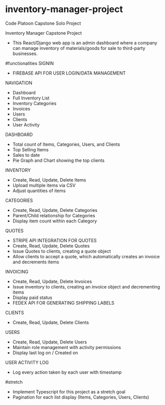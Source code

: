 # inventory-manager-project
Code Platoon Capstone Solo Project

Inventory Manager Capstone Project
- This React/Django web app is an admin dashboard where a company can manage inventory of materials/goods for sale to third-party businesses.

#functionalities
SIGNIN
- FIREBASE API FOR USER LOGIN/DATA MANAGEMENT

NAVIGATION
- Dashboard
- Full Inventory List
- Inventory Categories
- Invoices
- Users
- Clients
- User Activity

DASHBOARD
- Total count of Items, Categories, Users, and Clients
- Top Selling Items
- Sales to date
- Pie Graph and Chart showing the top clients

INVENTORY
- Create, Read, Update, Delete Items
- Upload multiple items via CSV
- Adjust quantities of items

CATEGORIES
- Create, Read, Update, Delete Categories
- Parent/Child relationship for Categories
- Display item count within each Category

QUOTES
- STRIPE API INTEGRATION FOR QUOTES
- Create, Read, Update, Delete Quotes
- Issue Quotes to clients, creating a quote object
- Allow clients to accept a quote, which automatically creates an invoice and decrements items

INVOICING
- Create, Read, Update, Delete Invoices
- Issue inventory to clients, creating an invoice object and decrementing items
- Display paid status
- FEDEX API FOR GENERATING SHIPPING LABELS

CLIENTS
- Create, Read, Update, Delete Clients

USERS
- Create, Read, Update, Delete Users
- Maintain role management with activity permissions
- Display last log on / Created on

USER ACTIVITY LOG
- Log every action taken by each user with timestamp

#stretch
- Implement Typescript for this project as a stretch goal
- Pagination for each list display (Items, Categories, Users, Clients)
